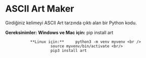 # ASCII Art Maker

Girdiğiniz kelimeyi ASCII Art tarzında çıktı alan bir Python kodu.

**Gereksinimler:** **Windows ve Mac için:** pip install art <br />

         	   **Linux için:**     python3 -m venv myvenv <br />
         	            source myvenv/bin/activate <br/>
         	            pip3 install art

